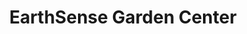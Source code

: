 ---
title: "EarthSense Garden Center"
url: /washburn/earthsense-garden-center/
shop: garden centre
---